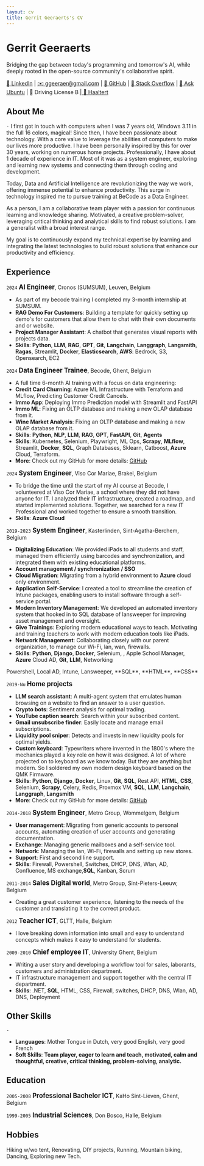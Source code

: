 ```yaml
---
layout: cv
title: Gerrit Geeraerts's CV
---
```


# Gerrit Geeraerts
Bridging the gap between today's programming and tomorrow's AI, while deeply rooted in the open-source community's collaborative spirit.  

<div id="webaddress">
  <a href="https://www.linkedin.com/in/gerrit-geeraerts/" target="_blank">🔗 LinkedIn</a> |
  <a href="mailto:ggeeraer@gmail.com" target="_blank">✉️ ggeeraer@gmail.com</a> |
  <a href="https://github.com/GerritGeeraerts" target="_blank">🔗 GitHub</a> |
  <a href="https://stackoverflow.com/users/10213635/gerrit-geeraerts?tab=profile" target="_blank">🔗 Stack Overflow</a> |
  <a href="https://askubuntu.com/users/1097288/gerrit-geeraerts?tab=profile" target="_blank">🔗 Ask Ubuntu</a> |
  🪪 Driving License B
  <a href="https://maps.app.goo.gl/9mQ74Ghe6YAb6MLX9"> | 📍 Haaltert</a> 
  
</div>

## About Me
`-`
I first got in touch with computers when I was 7 years old, Windows 3.11 in the full 16 colors, magical! Since then, 
I have been passionate about technology. With a core value to leverage the abilities of computers to make our lives more 
productive. I have been personally inspired by this for over 30 years, working on numerous home projects. 
Professionally, I have about 1 decade of experience in IT. Most of it was as a system engineer, exploring and learning 
new systems and connecting them through coding and development.

Today, Data and Artificial Intelligence are revolutionizing the way we work, offering immense potential to enhance 
productivity. This surge in technology inspired me to pursue training at BeCode as a Data Engineer.

As a person, I am a collaborative team player with a passion for continuous learning and knowledge sharing. 
Motivated, a creative problem-solver, leveraging critical thinking and analytical skills to find robust solutions. 
I am a generalist with a broad interest range.

My goal is to continuously expand my technical expertise by learning and integrating the latest technologies to build 
robust solutions that enhance our productivity and efficiency.

## Experience

`2024` <span style="font-size:1.2em;">**AI Engineer**</span>, Cronos (SUMSUM), Leuven, Belgium
- As part of my becode training I completed my 3-month internship at SUMSUM. 
- **RAG Demo For Customers**: Building a template for quickly setting up demo's for customers that allow them to chat 
  with their own documents and or website.
- **Project Manager Assistant**: A chatbot that generates visual reports with projects data.  
- **Skills**: **Python**, **LLM**, **RAG**, **GPT**, **Git**, **Langchain**, **Langgraph**, **Langsmith**, **Ragas**, 
  Streamlit, **Docker**, **Elasticsearch**, **AWS**: Bedrock, S3, Opensearch, EC2

`2024` <span style="font-size:1.2em;">**Data Engineer Trainee**</span>, Becode, Ghent, Belgium
- A full time 6-month AI training with a focus on data engineering:
- **Credit Card Churning**: Azure ML Infrastructure with Terraform and MLflow, Predicting Customer Credit Cancels.
- **Immo App**: Deploying Immo Prediction model with Streamlit and FastAPI
- **Immo ML**: Fixing an OLTP database and making a new OLAP database from it.
- **Wine Market Analysis**: Fixing an OLTP database and making a new OLAP database from it.
- **Skills**: **Python**, **NLP**, **LLM**, **RAG**, **GPT**, **FastAPI**, **Git**, **Agents**
- **Skills**: Kubernetes, Selenium, Playwright, ML Ops, **Scrapy**, **MLflow**, Streamlit, **Docker**, **SQL**, 
  Graph Databases, Sklearn, Catboost, **Azure** Cloud, Terraform.
- **More**: Check out my GitHub for more details: [GitHub](https://github.com/GerritGeeraerts)

`2024` <span style="font-size:1.2em;">**System Engineer**</span>, Viso Cor Mariae, Brakel, Belgium
- To bridge the time until the start of my AI course at Becode, I volunteered at Viso Cor Mariae, a school where they 
  did not have anyone for IT. I analyzed their IT infrastructure, created a roadmap, and started implemented solutions. 
  Together, we searched for a new IT Professional and worked together to ensure a smooth transition. 
- **Skills**: **Azure Cloud**

`2019-2023` <span style="font-size:1.2em;">**System Engineer**</span>, Kasterlinden, Sint-Agatha-Berchem, Belgium
- **Digitalizing Education**: We provided iPads to all students and staff, managed them efficiently using barcodes and synchronization, and integrated them with existing educational platforms.
- **Account management / synchronization / SSO**
- **Cloud Migration**: Migrating from a hybrid environment to **Azure** cloud only environment.
- **Application Self-Service**: I created a tool to streamline the creation of Intune packages, enabling users to install software through a self-service portal.
- **Modern Inventory Management**: We developed an automated inventory system that hooked in to SQL database of lansweeper for improving asset management and oversight.
- **Give Trainings**: Exploring modern educational ways to teach. Motivating and training teachers to work with modern education tools like iPads.
- **Network Management**: Collaborating closely with our parent organization, to manage our Wi-Fi, lan, wan, firewalls.
- **Skills**: **Python**, **Django**, **Docker**, Selenium, <!--, Jamf-->, Apple School Manager, **Azure** Cloud AD, **Git**<!--, Soap-->, **LLM**, Networking
<!--DHCP, DNS, Firewall, VLAN, Switches, --> Powershell, Local AD, Intune, Lansweeper, **SQL**, **HTML**, **CSS**

`2019-Nu` <span style="font-size:1.2em;">**Home projects**</span>
- **LLM search assistant**: A multi-agent system that emulates human browsing on a website to find an answer to a user question.
- **Crypto bots**: Sentiment analysis for optimal trading.
- **YouTube caption search**: Search within your subscribed content.
- **Gmail unsubscribe finder**: Easily locate and manage email subscriptions.
- **Liquidity pool sniper**: Detects and invests in new liquidity pools for optimal yields.
- **Custom keyboard**: Typewriters where invented in the 1800's where the mechanics played a key role on how it was designed. A lot of where projected on to keyboard as we know today. But they are anything but modern. So I soldered my own modern design keyboard based on the QMK Firmware.
- **Skills**: **Python**, **Django**, **Docker**, Linux, **Git**, **SQL**, Rest API, **HTML**, **CSS**, Selenium, **Scrapy**, Celery, Redis, 
Proxmox VM, **SQL**, **LLM**, **Langchain**, **Langgraph**, **Langsmith**
- **More**: Check out my GitHub for more details: [GitHub](https://github.com/GerritGeeraerts)

`2014-2018` <span style="font-size:1.2em;">**System Engineer**</span>, Metro Group, Wommelgem, Belgium  
- **User management**: Migrating from generic accounts to personal accounts, automating creation of user accounts and generating documentation. 
- **Exchange**: Managing generic mailboxes and a self-service tool.
- **Network**: Managing the lan, Wi-Fi, firewalls and setting up new stores.
- **Support**: First and second line support.
- **Skills**: Firewall, Powershell, Switches, DHCP, DNS, Wlan, AD, Confluence, MS exchange,**SQL**, Kanban, Scrum

`2011-2014` <span style="font-size:1.2em;">**Sales Digital world**</span>, Metro Group, Sint-Pieters-Leeuw, Belgium  
- Creating a great customer experience, listening to the needs of the customer and translating it to the correct product.

`2012` <span style="font-size:1.2em;">**Teacher ICT**</span>, GLTT, Halle, Belgium  
- I love breaking down information into small and easy to understand concepts which makes it easy to understand for students.

`2009-2010` <span style="font-size:1.2em;">**Chief employee IT**</span>, University Ghent, Belgium  
- Writing a user story and developing a workflow tool for sales, laborants, customers and administration department.
- IT infrastructure management and support together with the central IT department. 
- **Skills**: .NET, **SQL**, HTML, CSS, Firewall, switches, DHCP, DNS, Wlan, AD, DNS, Deployment

## Other Skills
`-`
- **Languages**: Mother Tongue in Dutch, very good English, very good French
- **Soft Skills**: 	**Team player, eager to learn and teach, motivated, calm and thoughtful, creative, critical thinking, 
  problem-solving, analytic.**


## Education
`2005-2008` <span style="font-size:1.2em;">**Professional Bachelor ICT**</span>, KaHo Sint-Lieven, Ghent, Belgium

`1999-2005` <span style="font-size:1.2em;">**Industrial Sciences**</span>, Don Bosco, Halle, Belgium

## Hobbies
Hiking w/wo tent, Renovating, DIY projects, Running, Mountain biking, Dancing, Exploring new Tech.

<!-- ### Footer

Last updated: May 2013 -->
 
